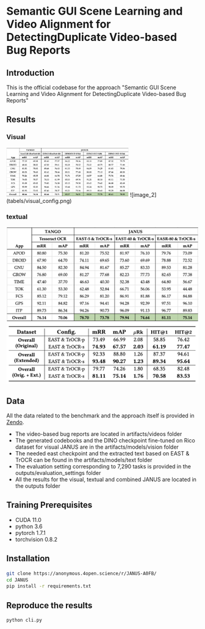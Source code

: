 # Semantic GUI Scene Learning and Video Alignment for DetectingDuplicate Video-based Bug Reports

## Introduction
This is the official codebase for the approach "Semantic GUI Scene Learning and Video Alignment for DetectingDuplicate Video-based Bug Reports"

## Results

### Visual

<img src="tabels/visual.png" alt="visual results" width="320">
![image_2](tabels/visual_config.png)

### textual
![image_3](tabels/text.png)
![image_4](tabels/text_comparison.png)

## Data

All the data related to the benchmark and the approach itself is provided in [Zendo](https://sandbox.zenodo.org/record/1166765#.Y_Y4CexBx8Y).

* The video-based bug reports are located in artifacts/videos folder
* The generated codebooks and the DINO checkpoint fine-tuned on Rico dataset for visual JANUS are in the artifacts/models/vision folder
* The needed east checkpoint and the extracted text based on EAST & TrOCR can be found in the artifacts/models/text folder 
* The evaluation setting corresponding to 7,290 tasks is provided in the outputs/evaluation_settings folder
* All the results for the visual, textual and combined JANUS are located in the outputs folder

## Training Prerequisites
- CUDA 11.0
- python 3.6
- pytorch 1.7.1
- torchvision 0.8.2

## Installation

```bash
git clone https://anonymous.4open.science/r/JANUS-A0FB/
cd JANUS
pip install -r requirements.txt
```

## Reproduce the results

```bash
python cli.py
```

